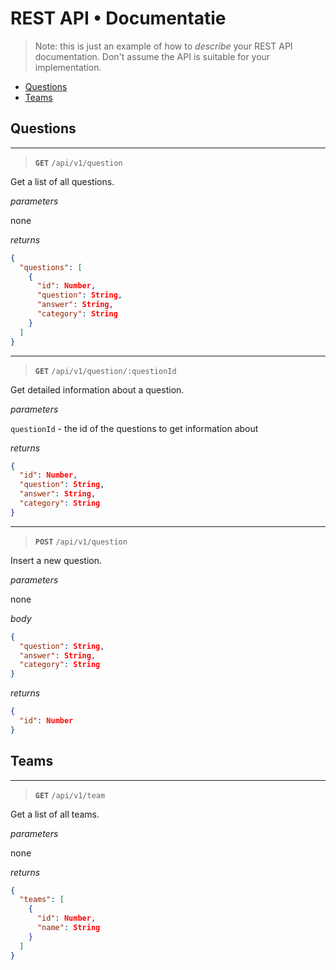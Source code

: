 # REST API • Documentatie

> Note: this is just an example of how to _describe_ your REST API documentation. Don't assume the API is suitable for your implementation.

- [Questions](#questions)
- [Teams](#teams)

## Questions

---

> **`GET`** `/api/v1/question`

Get a list of all questions.

_parameters_

none

_returns_

```json
{
  "questions": [
    {
      "id": Number,
      "question": String,
      "answer": String,
      "category": String
    }
  ]
}
```

---

> **`GET`** `/api/v1/question/:questionId`

Get detailed information about a question.

_parameters_

`questionId` - the id of the questions to get information about

_returns_

```json
{
  "id": Number,
  "question": String,
  "answer": String,
  "category": String
}
```

---

> **`POST`** `/api/v1/question`

Insert a new question.

_parameters_

none

_body_

```json
{
  "question": String,
  "answer": String,
  "category": String
}
```

_returns_

```json
{
  "id": Number
}
```

## Teams

---

> **`GET`** `/api/v1/team`

Get a list of all teams.

_parameters_

none

_returns_

```json
{
  "teams": [
    {
      "id": Number,
      "name": String
    }
  ]
}
```
